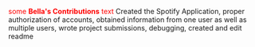 <span style="color:red">some **Bella's Contributions** text</span>
Created the Spotify Application, 
proper authorization of accounts, 
obtained information from one user as well as multiple users,
wrote project submissions, 
debugging,
created and edit readme
 
